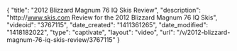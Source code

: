 {
    "title": "2012 Blizzard Magnum 76 IQ Skis Review",
    "description": "http:\/\/www.skis.com Review for the 2012 Blizzard Magnum 76 IQ Skis",
    "videoid": "3767115",
    "date_created": "1411361265",
    "date_modified": "1418182022",
    "type": "captivate",
    "layout": "video",
    "url": "\/v\/2012-blizzard-magnum-76-iq-skis-review\/3767115"
}